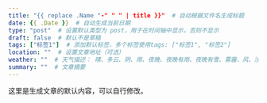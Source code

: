 ```yaml
---
title: "{{ replace .Name "-" " " | title }}"  # 自动根据文件名生成标题
date: {{ .Date }}  # 自动生成当前日期
type: "post"  # 设置默认类型为 post，用于在时间轴中显示，否则不显示
draft: false  # 默认不是草稿
tags: ["标签1"]  # 添加默认标签，多个标签使用tags: ["标签1", "标签2"]
location: ""  # 设置文章地址（可选）
weather: ""  # 天气描述： 晴、多云、阴、雨、夜晚、夜晚有雨、夜晚有雪、雾霾、风、沙尘、雪、雷、冰雹，默认显示日期图标
summary: ""  # 文章摘要
---
```


这里是生成文章的默认内容，可以自行修改。
